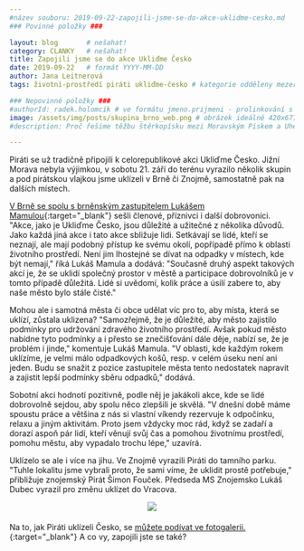 ```yaml
---
#název souboru: 2019-09-22-zapojili-jsme-se-do-akce-uklidme-cesko.md
### Povinné položky ###

layout: blog       # nešahat!
category: CLANKY   # nešahat!
title: Zapojili jsme se do akce Ukliďme Česko
date: 2019-09-22   # formát YYYY-MM-DD
author: Jana Leitnerová
tags: životní-prostředí piráti ukliďme-česko # kategorie odděleny mezerami, např. volby zemědělství životní-prostředí piráti (viz https://jihomoravsky.pirati.cz/tags/)

### Nepovinné položky ###
#authorId: radek.holomcik # ve formátu jmeno.prijmeni - prolinkování s profilem přes uid
image: /assets/img/posts/skupina_brno_web.png # obrázek ideálně 420x677px minifikovaný přes https://tinypng.com/
#description: Proč řešíme těžbu štěrkopísku mezi Moravským Pískem a Uherským Ostrohem? Podrobné info o celé kauze.

---
```


Piráti se už tradičně připojili k celorepublikové akci Ukliďme Česko. Jižní Morava nebyla výjimkou, v sobotu 21. září do terénu vyrazilo několik skupin a pod pirátskou vlajkou jsme uklízeli v Brně či Znojmě, samostatně pak na dalších místech. 

[V Brně se spolu s brněnským zastupitelem Lukášem Mamulou](https://www.facebook.com/pg/CPS.JMK/photos/?tab=album&album_id=10156627959531589){:target="_blank"} sešli členové, příznivci i další dobrovoníci. "Akce, jako je Ukliďme Česko, jsou důležité a užitečné z několika důvodů. Jako každá jiná akce i tato akce sbližuje lidi. Setkávají se lidé, kteří se neznají, ale mají podobný přístup ke svému okolí, popřípadě přímo k oblasti životního prostředí. Není jim lhostejné se dívat na odpadky v místech, kde být nemají," říká Lukáš Mamula a dodává: "Současně druhý aspekt takových akcí je, že se uklidí společný prostor v městě a participace dobrovolníků je v tomto případě důležitá. Lidé si uvědomí, kolik práce a úsilí zabere to, aby naše město bylo stále čisté."

Mohou ale i samotná města či obce udělat víc pro to, aby místa, která se uklízí, zůstala uklizena? "Samozřejmě, že je důležité, aby město zajistilo podmínky pro udržování zdravého životního prostředí. Avšak pokud město nabídne tyto podmínky a i přesto se znečišťování dále děje, nabízí se, že je problém i jinde," komentuje Lukáš Mamula. "V oblasti, kde každým rokem uklízíme, je velmi málo odpadkových košů, resp. v celém úseku není ani jeden. Budu se snažit z pozice zastupitele města tento nedostatek napravit a zajistit lepší podmínky sběru odpadků," dodává.

Sobotní akci hodnotí pozitivně, podle něj je jakákoli akce, kde se lidé dobrovolně sejdou, aby spolu něco zlepšili je skvělá. "V dnešní době máme spoustu práce a většina z nás si vlastní víkendy rezervuje k odpočinku, relaxu a jiným aktivitám. Proto jsem vždycky moc rád, když se zadaří a dorazí aspoň pár lidí, kteří věnují svůj čas a pomohou životnímu prostředí, pomohu městu, aby vypadalo trochu lépe," uzavírá.

Uklízelo se ale i více na jihu. Ve Znojmě vyrazili Piráti do tamního parku. "Tuhle lokalitu jsme vybrali proto, že sami víme, že uklidit prostě potřebuje," přibližuje znojemský Pirát Šimon Fouček. Předseda MS Znojemsko Lukáš Dubec vyrazil pro změnu uklízet do Vracova. 

<div style="text-align:center;margin-bottom:20px"><a href="https://jihomoravsky.pirati.cz/assets/img/posts/dub_uklid_web.png" target="_blank">
<img src="https://jihomoravsky.pirati.cz/assets/img/posts/dub_uklid_web.png" style="max-width:100%">
</a></div>

Na to, jak Piráti uklízeli Česko, se [můžete podívat ve fotogalerii.](https://www.facebook.com/ceska.piratska.strana/posts/10156875220924039){:target="_blank"} A co vy, zapojili jste se také?
